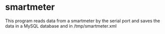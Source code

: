 smartmeter
==========

This program reads data from a smartmeter by the serial port and saves the data in a MySQL database and in /tmp/smartmeter.xml
